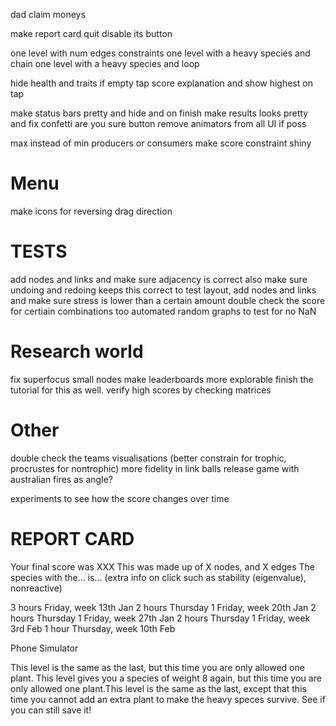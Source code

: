 dad
claim moneys

make report card quit disable its button

one level with num edges constraints
one level with a heavy species and chain
one level with a heavy species and loop

hide health and traits if empty tap
score explanation and show highest on tap


make status bars pretty and hide and on finish
make results looks pretty and fix confetti
are you sure button
remove animators from all UI if poss

max instead of min producers or consumers
make score constraint shiny

# Menu
make icons for reversing drag direction

# TESTS
add nodes and links and make sure adjacency is correct
also make sure undoing and redoing keeps this correct
to test layout, add nodes and links and make sure stress is lower than a certain amount
double check the score for certiain combinations too
automated random graphs to test for no NaN

# Research world
fix superfocus small nodes
make leaderboards more explorable
finish the tutorial for this as well.
verify high scores by checking matrices

# Other
double check the teams visualisations (better constrain for trophic, procrustes for nontrophic)
more fidelity in link balls
release game with australian fires as angle?

experiments to see how the score changes over time

# REPORT CARD
Your final score was XXX
This was made up of X nodes, and X edges
The species with the... is...
(extra info on click such as stability (eigenvalue), nonreactive)

3 hours Friday,            week 13th Jan
2 hours Thursday 1 Friday, week 20th Jan
2 hours Thursday 1 Friday, week 27th Jan
2 hours Thursday 1 Friday, week 3rd Feb
1 hour Thursday,           week 10th Feb

Phone Simulator

This level is the same as the last, but this time you are only allowed one plant.
This level gives you a species of weight 8 again, but this time you are only allowed one plant.This level is the same as the last, except that this time you cannot add an extra plant to make the heavy speces survive. See if you can still save it!
